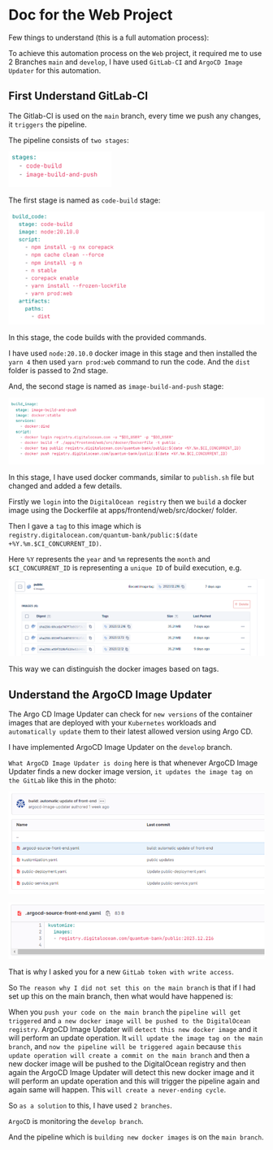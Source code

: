 # Doc for the Web Project 

Few things to understand (this is a full automation process):

To achieve this automation process on the `Web` project, it required me to use 2 Branches `main` and `develop`, I have used `GitLab-CI` and `ArgoCD Image Updater` for this automation.

## First Understand GitLab-CI

The Gitlab-CI is used on the `main` branch, every time we push any changes, it `triggers` the pipeline.

The pipeline consists of `two stages`:

![Alt text](image-1.png)

The first stage is named as `code-build` stage:

![Alt text](image-3.png)

In this stage, the code builds with the provided commands. 

I have used `node:20.10.0` docker image in this stage and then installed the `yarn 4` then used `yarn prod:web` command to run the code. And the `dist` folder is passed to 2nd stage.

And, the second stage is named as `image-build-and-push` stage:

![Alt text](image-4.png)

In this stage, I have used docker commands, similar to `publish.sh` file but changed and added a few details.

Firstly we `login` into the `DigitalOcean registry` then we `build` a docker image using the Dockerfile at apps/frontend/web/src/docker/ folder.

Then I gave a `tag` to this image which is `registry.digitalocean.com/quantum-bank/public:$(date +%Y.%m.$CI_CONCURRENT_ID)`.

Here `%Y` represents the `year` and `%m` represents the `month` and `$CI_CONCURRENT_ID` is representing a `unique ID` of build execution, e.g.

![Alt text](image-5.png)

This way we can distinguish the docker images based on tags.


## Understand the ArgoCD Image Updater

The Argo CD Image Updater can check for `new versions` of the container images that are deployed with your `Kubernetes` workloads and `automatically update` them to their latest allowed version using Argo CD. 

I have implemented ArgoCD Image Updater on the `develop` branch. 

`What ArgoCD Image Updater is doing` here is that whenever ArgoCD Image Updater finds a new docker image version, `it updates the image tag on the GitLab` like this in the photo:

![Alt text](image-6.png)

![Alt text](image-7.png)

That is why I asked you for a new `GitLab token with write access`.

So `The reason why I did not set this on the main branch` is that if I had set up this on the main branch, then what would have happened is:

When you `push your code on the main branch` the `pipeline will get triggered` and `a new docker image will be pushed to the DigitalOcean registry`. 
ArgoCD Image Updater will `detect this new docker image` and it will perform an update operation. It `will update the image tag on the main branch`, and `now the pipeline will be triggered again` because `this update operation will create a commit on the main branch` and then a new docker image will be pushed to the DigitalOcean registry and then again the ArgoCD Image Updater will detect this new docker image and it will perform an update operation and this will trigger the pipeline again and again same will happen. This `will create a never-ending cycle`. 

So `as a solution` to this, I have used `2 branches`.

`ArgoCD` is monitoring the `develop branch`.

And the pipeline which is `building new docker images` is on the `main branch`.




